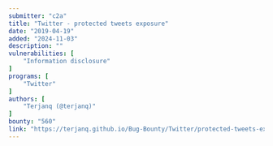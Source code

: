 ```yaml
---
submitter: "c2a"
title: "Twitter - protected tweets exposure"
date: "2019-04-19"
added: "2024-11-03"
description: ""
vulnerabilities: [
    "Information disclosure"
]
programs: [
    "Twitter"
]
authors: [
    "Terjanq (@terjanq)"
]
bounty: "560"
link: "https://terjanq.github.io/Bug-Bounty/Twitter/protected-tweets-exposure-efvju8i785y1/"
---
```




